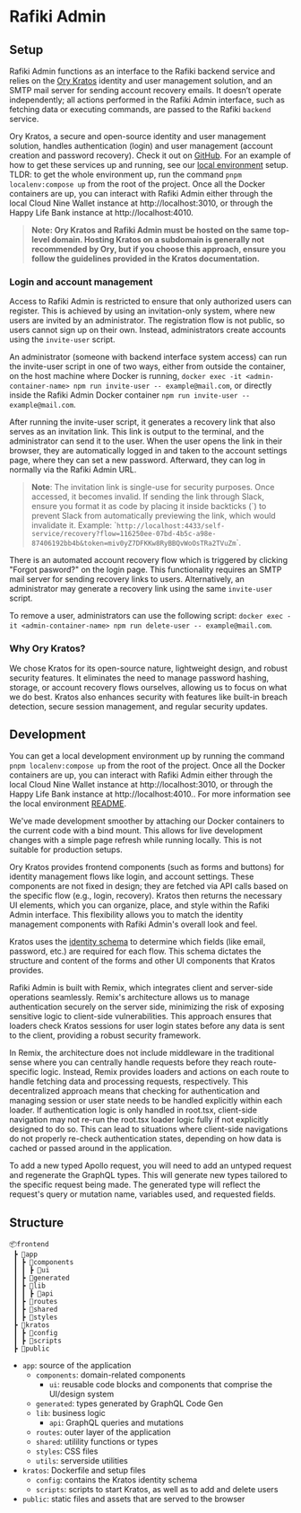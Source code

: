 # Rafiki Admin

## Setup

Rafiki Admin functions as an interface to the Rafiki backend service and relies on the [Ory Kratos](https://www.ory.sh/docs/kratos/ory-kratos-intro) identity and user management solution, and an SMTP mail server for sending account recovery emails. It doesn’t operate independently; all actions performed in the Rafiki Admin interface, such as fetching data or executing commands, are passed to the Rafiki `backend` service.

Ory Kratos, a secure and open-source identity and user management solution, handles authentication (login) and user management (account creation and password recovery). Check it out on [GitHub](https://github.com/ory/kratos). For an example of how to get these services up and running, see our [local environment](../../localenv/cloud-nine-wallet/docker-compose.yml) setup. TLDR: to get the whole environment up, run the command `pnpm localenv:compose up` from the root of the project. Once all the Docker containers are up, you can interact with Rafiki Admin either through the local Cloud Nine Wallet instance at http://localhost:3010, or through the Happy Life Bank instance at http://localhost:4010.

> **Note: Ory Kratos and Rafiki Admin must be hosted on the same top-level domain. Hosting Kratos on a subdomain is generally not recommended by Ory, but if you choose this approach, ensure you follow the guidelines provided in the Kratos documentation.**

### Login and account management

Access to Rafiki Admin is restricted to ensure that only authorized users can register. This is achieved by using an invitation-only system, where new users are invited by an administrator. The registration flow is not public, so users cannot sign up on their own. Instead, administrators create accounts using the `invite-user` script.

An administrator (someone with backend interface system access) can run the invite-user script in one of two ways, either from outside the container, on the host machine where Docker is running, `docker exec -it <admin-container-name> npm run invite-user -- example@mail.com`, or directly inside the Rafiki Admin Docker container `npm run invite-user -- example@mail.com`.

After running the invite-user script, it generates a recovery link that also serves as an invitation link. This link is output to the terminal, and the administrator can send it to the user. When the user opens the link in their browser, they are automatically logged in and taken to the account settings page, where they can set a new password. Afterward, they can log in normally via the Rafiki Admin URL.

> **Note**: The invitation link is single-use for security purposes. Once accessed, it becomes invalid. If sending the link through Slack, ensure you format it as code by placing it inside backticks (\`) to prevent Slack from automatically previewing the link, which would invalidate it. Example: \``http://localhost:4433/self-service/recovery?flow=116250ee-07bd-4b5c-a98e-87406192bb4b&token=miv0yZ7DFKKw8RyBBQvWoOsTRa2TVuZm`\`.

There is an automated account recovery flow which is triggered by clicking "Forgot pasword?" on the login page. This functionality requires an SMTP mail server for sending recovery links to users. Alternatively, an administrator may generate a recovery link using the same `invite-user` script.

To remove a user, administrators can use the following script: `docker exec -it <admin-container-name> npm run delete-user -- example@mail.com`.

### Why Ory Kratos?

We chose Kratos for its open-source nature, lightweight design, and robust security features. It eliminates the need to manage password hashing, storage, or account recovery flows ourselves, allowing us to focus on what we do best. Kratos also enhances security with features like built-in breach detection, secure session management, and regular security updates.

## Development

You can get a local development environment up by running the command `pnpm localenv:compose up` from the root of the project. Once all the Docker containers are up, you can interact with Rafiki Admin either through the local Cloud Nine Wallet instance at http://localhost:3010, or through the Happy Life Bank instance at http://localhost:4010.. For more information see the local environment [README](../../localenv/README).

We've made development smoother by attaching our Docker containers to the current code with a bind mount. This allows for live development changes with a simple page refresh while running locally. This is not suitable for production setups.

Ory Kratos provides frontend components (such as forms and buttons) for identity management flows like login, and account settings. These components are not fixed in design; they are fetched via API calls based on the specific flow (e.g., login, recovery). Kratos then returns the necessary UI elements, which you can organize, place, and style within the Rafiki Admin interface. This flexibility allows you to match the identity management components with Rafiki Admin's overall look and feel.

Kratos uses the [identity schema](./kratos/config/identity.schema.json) to determine which fields (like email, password, etc.) are required for each flow. This schema dictates the structure and content of the forms and other UI components that Kratos provides.

Rafiki Admin is built with Remix, which integrates client and server-side operations seamlessly. Remix's architecture allows us to manage authentication securely on the server side, minimizing the risk of exposing sensitive logic to client-side vulnerabilities. This approach ensures that loaders check Kratos sessions for user login states before any data is sent to the client, providing a robust security framework.

In Remix, the architecture does not include middleware in the traditional sense where you can centrally handle requests before they reach route-specific logic. Instead, Remix provides loaders and actions on each route to handle fetching data and processing requests, respectively. This decentralized approach means that checking for authentication and managing session or user state needs to be handled explicitly within each loader. If authentication logic is only handled in root.tsx, client-side navigation may not re-run the root.tsx loader logic fully if not explicitly designed to do so. This can lead to situations where client-side navigations do not properly re-check authentication states, depending on how data is cached or passed around in the application.

To add a new typed Apollo request, you will need to add an untyped request and regenerate the GraphQL types. This will generate new types tailored to the specific request being made. The generated type will reflect the request's query or mutation name, variables used, and requested fields.

## Structure

```
📦frontend
 ┣ 📂app
 ┃ ┣ 📂components
 ┃ ┃ ┣ 📂ui
 ┃ ┣ 📂generated
 ┃ ┣ 📂lib
 ┃ ┃ ┣ 📂api
 ┃ ┣ 📂routes
 ┃ ┣ 📂shared
 ┃ ┣ 📂styles
 ┣ 📂kratos
 ┃ ┣ 📂config
 ┃ ┣ 📂scripts
 ┣ 📂public
```

- `app`: source of the application
  - `components`: domain-related components
    - `ui`: reusable code blocks and components that comprise the UI/design system
  - `generated`: types generated by GraphQL Code Gen
  - `lib`: business logic
    - `api`: GraphQL queries and mutations
  - `routes`: outer layer of the application
  - `shared`: utilility functions or types
  - `styles`: CSS files
  - `utils`: serverside utilities
- `kratos`: Dockerfile and setup files
  - `config`: contains the Kratos identity schema
  - `scripts`: scripts to start Kratos, as well as to add and delete users
- `public`: static files and assets that are served to the browser

